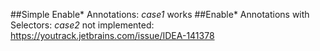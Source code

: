 ##Simple Enable* Annotations: _case1_
works
##Enable* Annotations with Selectors: _case2_ 
not implemented: https://youtrack.jetbrains.com/issue/IDEA-141378